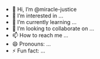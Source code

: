 - 👋 Hi, I’m @miracle-justice
- 👀 I’m interested in ...
- 🌱 I’m currently learning ...
- 💞️ I’m looking to collaborate on ...
- 📫 How to reach me ...
- 😄 Pronouns: ...
- ⚡ Fun fact: ...

<!---
miracle-justice/miracle-justice is a ✨ special ✨ repository because its `README.md` (this file) appears on your GitHub profile.
You can click the Preview link to take a look at your changes.
--->
